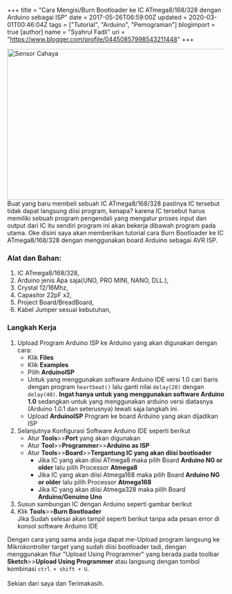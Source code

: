 +++
title = "Cara Mengisi/Burn Bootloader ke IC ATmega8/168/328 dengan Arduino sebagai ISP"
date = 2017-05-26T06:59:00Z
updated = 2020-03-01T00:46:04Z
tags = ["Tutorial", "Arduino", "Pemograman"]
blogimport = true 
[author]
	name = "Syahrul Fadli"
	uri = "https://www.blogger.com/profile/04450857998543211448"
+++

<div class="thumb-post"><noscript><img alt="Sensor Cahaya" height="350" src="https://4.bp.blogspot.com/-xqQUEt10hNY/WSdvTC6UXAI/AAAAAAAAAek/Q9fkHs7-SzMm_jr0vkdGV5hRLp4uE65fACLcB/s1600/cover2.png" width="650"></noscript></div>Buat yang baru membeli sebuah IC ATmega8/168/328  pastinya IC tersebut tidak dapat langsung diisi program, kenapa? karena IC tersebut harus memiliki sebuah program pengendali yang mengatur proses input dan output dari IC itu sendiri program ini akan bekerja dibawah program pada utama. Oke disini saya akan memberikan tutorial cara Burn Bootloader ke IC ATmega8/168/328 dengan menggunakan board Arduino sebagai AVR ISP.  <h3>Alat dan Bahan:</h3><ol><li>IC ATmega8/168/328,</li><li>Arduino jenis Apa saja(UNO, PRO MINI, NANO, DLL.),</li><li>Crystal 12/16Mhz,</li><li>Capasitor 22pF x2,</li><li>Project Board/BreadBoard,</li><li>Kabel Jumper sesuai kebutuhan,</li></ol><h3>Langkah Kerja</h3><ol><li>Upload Program Arduino ISP ke Arduino yang akan digunakan dengan cara: <ul><li>Klik <b>Files</b></li><li>Klik <b>Examples</b></li><li>Pilih <b>ArduinoISP</b></li><li>Untuk yang menggunakan software Arduino IDE versi 1.0 cari baris dengan program <code>heartbeat()</code> lalu ganti nilai <code>delay(20)</code> dengan <code>delay(40)</code>. <b>Ingat hanya untuk yang menggunakan software Arduino 1.0</b> sedangkan untuk yang menggunakan arduino versi diatasnya (Arduino 1.0.1 dan seterusnya) lewati saja langkah ini.</li><li>Upload <b>ArduinoISP</b> Program ke board Arduino yang akan dijadikan ISP</li></ul></li><li>Selanjutnya Konfigurasi Software Arduino IDE seperti berikut <ul><li>Atur <b>Tools</b>>><b>Port</b> yang akan digunakan</li><li>Atur <b>Tool</b>>><b>Programmer</b>>><b>Arduino as ISP</b></li><li>Atur <b>Tools</b>>><b>Board</b>>><b>Tergantung IC yang akan diisi bootloader</b><ul><li>Jika IC yang akan diisi ATmega8 maka pilih Board <b>Arduino NG or older</b> lalu pilih Processor <b>Atmega8</b></li><li>Jika IC yang akan diisi Atmega168 maka pilih Board <b>Arduino NG or older</b> lalu pilih Processor <b>Atmega168</b></li><li>Jika IC yang akan diisi Atmega328 maka pilih Board <b>Arduino/Genuino Uno</b></li></ul></li></ul></li><li>Susun sambungan IC dengan Arduino seperti gambar berikut <amp-img alt="Konfigurasi" height="350" layout="responsive" lightbox src="https://4.bp.blogspot.com/-S2dwYEYbUn4/WSOe3Kwcy4I/AAAAAAAAAdU/F_qrWPLpOQUZs_c1t1wRjCVLIWA9AcVkQCLcB/s1600/BurnBootloader.png" tabindex="0" width="650"></amp-img></li><li>Klik <b>Tools</b>>><b>Burn Bootloader</b><amp-img alt="Konfigurasi" height="615" layout="responsive" lightbox src="https://4.bp.blogspot.com/-K2lM7EiF99w/WSOv5fsoNAI/AAAAAAAAAd4/zkdcIP-RBHIqNuMsOpreuEfBMUddudkUQCLcB/s1600/bootloader.png" tabindex="0" width="509"></amp-img><br/>Jika Sudah selesai akan tampil seperti berikut tanpa ada pesan error di konsol software Arduino IDE <amp-img alt="Konfigurasi" height="615" layout="responsive" lightbox src="https://2.bp.blogspot.com/-iggNCKtMoW0/WSOx7kwBCMI/AAAAAAAAAeE/1QMtUqWdErgAIja3HkFBe3fiRDMXOqffACLcB/s1600/bootloaderselesai.png" tabindex="0" width="509"></amp-img></li></li></ol>Dengan cara yang sama anda juga dapat me-Upload program langsung ke Mikrokontroller target yang sudah diisi bootloader tadi, dengan menggunakan fitur "Upload Using Programmer" yang berada pada toolbar <b>Sketch</b>>><b>Upload Using Programmer</b> atau langsung dengan tombol kombinasi <code>ctrl + shift + U</code>. <br/><br/>Sekian dari saya dan Terimakasih.
